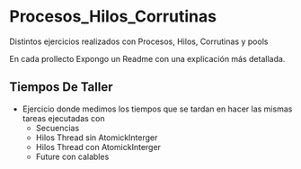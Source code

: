 # Procesos_Hilos_Corrutinas
Distintos ejercicios realizados con Procesos, Hilos, Corrutinas y pools

En cada prollecto Expongo un Readme con una explicación más detallada.

## Tiempos De Taller
- Ejercicio donde medimos los tiempos que se tardan en hacer las mismas tareas ejecutadas con
    - Secuencias
    - Hilos Thread sin AtomickInterger
    - Hilos Thread con AtomickInterger
    - Future con calables
    
